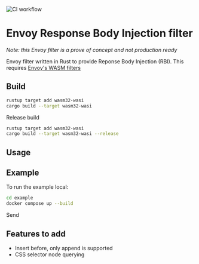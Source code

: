 ![CI workflow](https://github.com/swaagie/envoy-rbi-filter/actions/workflows/ci.yml/badge.svg)

# Envoy Response Body Injection filter

_Note: this Envoy filter is a prove of concept and not production ready_

Envoy filter written in Rust to provide Reponse Body Injection (RBI). This requires [Envoy's WASM filters](https://www.envoyproxy.io/docs/envoy/latest/configuration/http/http_filters/wasm_filter.html?highlight=wasm)

## Build

```sh
rustup target add wasm32-wasi
cargo build --target wasm32-wasi
```

Release build

```sh
rustup target add wasm32-wasi
cargo build --target wasm32-wasi --release
```

## Usage


## Example

To run the example local:

```sh
cd example
docker compose up --build
```

Send

## Features to add

- Insert before, only append is supported
- CSS selector node querying